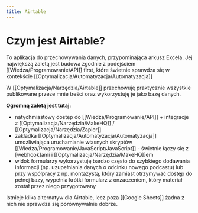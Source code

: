 ```yaml
---
title: Airtable
---
```

# Czym jest Airtable?
To aplikacja do przechowywania danych, przypominająca arkusz Excela. Jej największą zaletą jest budowa zgodnie z podejściem [[Wiedza/Programowanie/API]] first, które świetnie sprawdza się w kontekście [[Optymalizacja/Automatyzacja/Automatyzacja]]

W [[Optymalizacja/Narzędzia/Airtable]] przechowuję praktycznie wszystkie publikowane przeze mnie treści oraz wykorzystuję je jako bazę danych. 

**Ogromną zaletą jest tutaj:** 
- natychmiastowy dostęp do [[Wiedza/Programowanie/API]] + integracje z [[Optymalizacja/Narzędzia/MakeHQ]] / [[Optymalizacja/Narzędzia/Zapier]]
- zakładka [[Optymalizacja/Automatyzacja/Automatyzacja]] umożliwiająca uruchamianie własnych skryptów [[Wiedza/Programowanie/JavaScript/JavaScript]] - świetnie łączy się z [webhook]ami i [[Optymalizacja/Narzędzia/MakeHQ]]em
- widok formularzy wykorzystuję bardzo często do szybkiego dodawania informacji (np. uzupełniania danych o odcinku nowego podcastu) lub przy współpracy z np. montażystą, który zamiast otrzymywać dostęp do pełnej bazy, wypełnia krótki formularz z onzaczeniem, który materiał został przez niego przygotowany

Istnieje kilka alternatyw dla Airtable, lecz poza [[Google Sheets]] żadna z nich nie sprawdza się porównywalnie dobrze.